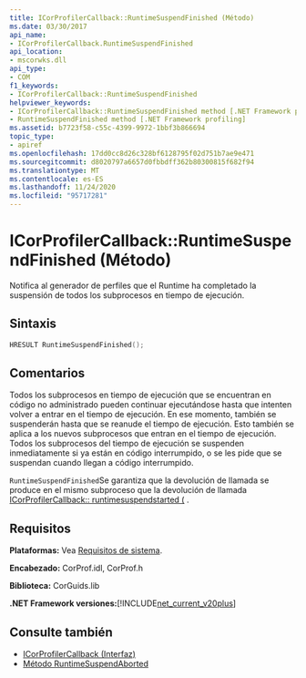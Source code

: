 ```yaml
---
title: ICorProfilerCallback::RuntimeSuspendFinished (Método)
ms.date: 03/30/2017
api_name:
- ICorProfilerCallback.RuntimeSuspendFinished
api_location:
- mscorwks.dll
api_type:
- COM
f1_keywords:
- ICorProfilerCallback::RuntimeSuspendFinished
helpviewer_keywords:
- ICorProfilerCallback::RuntimeSuspendFinished method [.NET Framework profiling]
- RuntimeSuspendFinished method [.NET Framework profiling]
ms.assetid: b7723f58-c55c-4399-9972-1bbf3b866694
topic_type:
- apiref
ms.openlocfilehash: 17dd0cc8d26c328bf6128795f02d751b7ae9e471
ms.sourcegitcommit: d8020797a6657d0fbbdff362b80300815f682f94
ms.translationtype: MT
ms.contentlocale: es-ES
ms.lasthandoff: 11/24/2020
ms.locfileid: "95717281"
---
```

# <a name="icorprofilercallbackruntimesuspendfinished-method"></a>ICorProfilerCallback::RuntimeSuspendFinished (Método)

Notifica al generador de perfiles que el Runtime ha completado la suspensión de todos los subprocesos en tiempo de ejecución.  
  
## <a name="syntax"></a>Sintaxis  
  
```cpp  
HRESULT RuntimeSuspendFinished();  
```  
  
## <a name="remarks"></a>Comentarios  

 Todos los subprocesos en tiempo de ejecución que se encuentran en código no administrado pueden continuar ejecutándose hasta que intenten volver a entrar en el tiempo de ejecución. En ese momento, también se suspenderán hasta que se reanude el tiempo de ejecución. Esto también se aplica a los nuevos subprocesos que entran en el tiempo de ejecución. Todos los subprocesos del tiempo de ejecución se suspenden inmediatamente si ya están en código interrumpido, o se les pide que se suspendan cuando llegan a código interrumpido.  
  
 `RuntimeSuspendFinished`Se garantiza que la devolución de llamada se produce en el mismo subproceso que la devolución de llamada [ICorProfilerCallback:: runtimesuspendstarted (](icorprofilercallback-runtimesuspendstarted-method.md) .  
  
## <a name="requirements"></a>Requisitos  

 **Plataformas:** Vea [Requisitos de sistema](../../get-started/system-requirements.md).  
  
 **Encabezado:** CorProf.idl, CorProf.h  
  
 **Biblioteca:** CorGuids.lib  
  
 **.NET Framework versiones:**[!INCLUDE[net_current_v20plus](../../../../includes/net-current-v20plus-md.md)]  
  
## <a name="see-also"></a>Consulte también

- [ICorProfilerCallback (Interfaz)](icorprofilercallback-interface.md)
- [Método RuntimeSuspendAborted](icorprofilercallback-runtimesuspendaborted-method.md)
